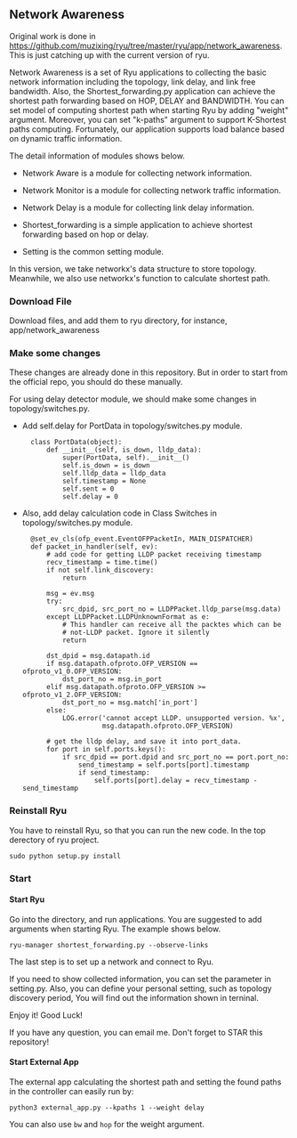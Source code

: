 ## Network Awareness

Original work is done in https://github.com/muzixing/ryu/tree/master/ryu/app/network_awareness.
This is just catching up with the current version of ryu.

Network Awareness is a set of Ryu applications to collecting the basic network information including the topology, link delay, and link free bandwidth. Also, the Shortest\_forwarding.py application can achieve the shortest path forwarding based on HOP, DELAY and BANDWIDTH. You can set model of computing shortest path when starting Ryu by adding "weight" argument. Moreover, you can set "k-paths" argument to support K-Shortest paths computing. Fortunately, our application supports load balance based on dynamic traffic information. 

The detail information of modules shows below.

* Network Aware is a module for collecting network information.

* Network Monitor is a module for collecting network traffic information.

* Network Delay is a module for collecting link delay information.

* Shortest\_forwarding is a simple application to achieve shortest forwarding based on hop or delay.

* Setting is the common setting module.



In this version, we take networkx's data structure to store topology. Meanwhile, we also use networkx's function to calculate shortest path.


### Download File

Download files, and add them to ryu directory, for instance, app/network_awareness

### Make some changes

These changes are already done in this repository. But in order to start from the official repo, you should do these manually.

For using delay detector module, we should make some changes in topology/switches.py.

* Add self.delay for PortData in topology/switches.py module.


		class PortData(object):
		    def __init__(self, is_down, lldp_data):
		        super(PortData, self).__init__()
		        self.is_down = is_down
		        self.lldp_data = lldp_data
		        self.timestamp = None
		        self.sent = 0
		        self.delay = 0


* Also, add delay calculation code in Class Switches in topology/switches.py module.


	    @set_ev_cls(ofp_event.EventOFPPacketIn, MAIN_DISPATCHER)
	    def packet_in_handler(self, ev):
	    	# add code for getting LLDP packet receiving timestamp
	        recv_timestamp = time.time()
	        if not self.link_discovery:
	            return

	        msg = ev.msg
	        try:
	            src_dpid, src_port_no = LLDPPacket.lldp_parse(msg.data)
	        except LLDPPacket.LLDPUnknownFormat as e:
	            # This handler can receive all the packtes which can be
	            # not-LLDP packet. Ignore it silently
	            return

	        dst_dpid = msg.datapath.id
	        if msg.datapath.ofproto.OFP_VERSION == ofproto_v1_0.OFP_VERSION:
	            dst_port_no = msg.in_port
	        elif msg.datapath.ofproto.OFP_VERSION >= ofproto_v1_2.OFP_VERSION:
	            dst_port_no = msg.match['in_port']
	        else:
	            LOG.error('cannot accept LLDP. unsupported version. %x',
	                      msg.datapath.ofproto.OFP_VERSION)

	        # get the lldp delay, and save it into port_data.
	        for port in self.ports.keys():
	            if src_dpid == port.dpid and src_port_no == port.port_no:
	                send_timestamp = self.ports[port].timestamp
	                if send_timestamp:
	                    self.ports[port].delay = recv_timestamp - send_timestamp



### Reinstall Ryu

You have to reinstall Ryu, so that you can run the new code. In the top derectory of ryu project.

    sudo python setup.py install 


### Start

#### Start Ryu

Go into the directory, and run applications. You are suggested to add arguments when starting Ryu. The example shows below.

    ryu-manager shortest_forwarding.py --observe-links

The last step is to set up a network and connect to Ryu.

If you need to show collected information, you can set the parameter in setting.py. Also, you can define your personal setting, such as topology discovery period, You will find out the information shown in terninal.

Enjoy it! Good Luck!

If you have any question, you can email me. Don't forget to STAR this repository!

#### Start External App

The external app calculating the shortest path and setting the found paths in the controller can easily run by:

    python3 external_app.py --kpaths 1 --weight delay
    
You can also use `bw` and `hop` for the weight argument.
